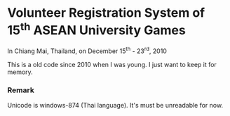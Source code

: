 # Volunteer Registration System of 15<sup>th</sup> ASEAN University Games

In Chiang Mai, Thailand, on December 15<sup>th</sup> - 23<sup>rd</sup>, 2010

This is a old code since 2010 when I was young. I just want to keep it for memory.

### Remark

Unicode is windows-874 (Thai language). It's must be unreadable for now.
